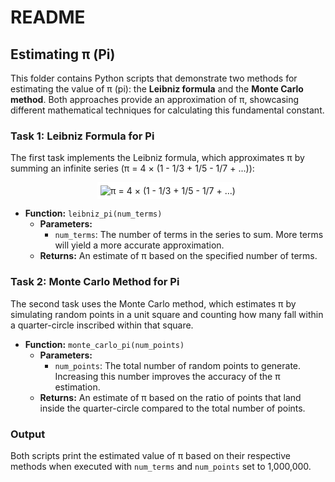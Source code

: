 
# README

## Estimating π (Pi)

This folder contains Python scripts that demonstrate two methods for estimating the value of π (pi): the **Leibniz formula** and the **Monte Carlo method**. Both approaches provide an approximation of π, showcasing different mathematical techniques for calculating this fundamental constant.

### Task 1: Leibniz Formula for Pi
The first task implements the Leibniz formula, which approximates π by summing an infinite series (π = 4 × (1 - 1/3 + 1/5 - 1/7 + ...)):

<div align="center">
    <img src="https://latex.codecogs.com/svg.latex?\pi%20=%204%20\times%20\left(1%20-%20\frac{1}{3}%20+%20\frac{1}{5}%20-%20\frac{1}{7}%20+%20\ldots\right)" title="π = 4 × (1 - 1/3 + 1/5 - 1/7 + ...)" style="background-color: white; padding: 5px;" />
</div>

- **Function:** `leibniz_pi(num_terms)`
  - **Parameters:** 
    - `num_terms`: The number of terms in the series to sum. More terms will yield a more accurate approximation.
  - **Returns:** An estimate of π based on the specified number of terms.
  
### Task 2: Monte Carlo Method for Pi
The second task uses the Monte Carlo method, which estimates π by simulating random points in a unit square and counting how many fall within a quarter-circle inscribed within that square.

- **Function:** `monte_carlo_pi(num_points)`
  - **Parameters:** 
    - `num_points`: The total number of random points to generate. Increasing this number improves the accuracy of the π estimation.
  - **Returns:** An estimate of π based on the ratio of points that land inside the quarter-circle compared to the total number of points.

### Output
Both scripts print the estimated value of π based on their respective methods when executed with `num_terms` and `num_points` set to 1,000,000.